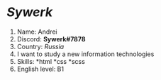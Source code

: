 #  _**Sywerk**_
1. Name: Andrei
2. Discord: **Sywerk#7878**
3. Country: *Russia*
4. I want to study a new information technologies
6. Skills: 
 *html
 *css
 *scss
5. English level: B1